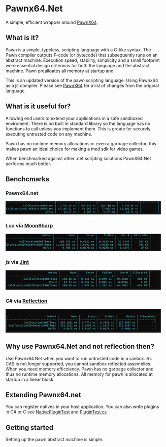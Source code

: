 # Pawnx64.Net

A simple, efficient wrapper around [PawnX64](https://github.com/rybakatchya/Pawn.Net/blob/main/PawnX64.md).

## What is it?
Pawn is a simple, typeless, scripting language with a C-like syntax. The Pawn compiler outputs P-code (or bytecode) that subsequently runs on an
abstract machine. Execution speed, stability, simplicity and a small footprint were essential design criterions for both the language and the abstract
machine. Pawn prealloates all memory at startup and 

This is an updated version of the pawn scripting language. Using Pawnx64 as a jit compiler. Please see [PawnX64](https://github.com/rybakatchya/Pawn.Net/blob/main/PawnX64.md)
for a list of changes from the original language.

## What is it useful for?
Allowing end users to extend your applications in a safe sandboxed enviroment. There is no built in standard library so the language has no functions to call
unless you implement them. This is greate for securely executing untrusted code on any machine.

Pawn has no runtime memory allocations or even a garbage collector, this makes pawn an ideal choice for making a mod sdk for video games.

When benchmarked against other .net scripting solutions PawnX64.Net performs much better.

## Benchcmarks 

### Pawnx64.net
![Alt text](res/pawn_benchmark.png?raw=true "Pawnx64.net")

### Lua via [MoonSharp](https://github.com/moonsharp-devs/moonsharp)
![Alt text](res/lua_benchmark.png?raw=true "Lua")

### js via [Jint](https://github.com/sebastienros/jint)
![Alt text](res/js_benchmark.png?raw=true "Js")


### C# via [Reflection](https://docs.microsoft.com/en-us/dotnet/csharp/programming-guide/concepts/reflection)
![Alt text](res/reflection_benchmark.png?raw=true "Pawn")

##  Why use Pawnx64.Net and not reflection then?
Use Pawnx64.Net when you want to run untrusted code in a sanbox. As CAS is not longer supported, you cannot sandbox reflected assemblies. When you need memory efficciency. 
Pawn has no garbage collector and thus no runtime memory allocations. All memory for pawn is allocated at startup in a linear block.

## Extending Pawnx64.net
You can register natives in your host application. You can also write plugins in C# or C see [NativePluginTest](https://github.com/rybakatchya/Pawn.Net/blob/main/Pawn.Net/NativePluginTest/plugin.h) and [PluginTest.cs](https://github.com/rybakatchya/Pawn.Net/blob/e120bba0ce4f51c573e456ba0b16bff848456dbf/Pawn.Net/TestPlugin/Class1.cs#L35)

## Getting started
Setting up the pawn abstract machine is simple. 

